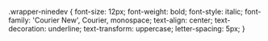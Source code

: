 .wrapper-ninedev {
  font-size: 12px;
  font-weight: bold;
  font-style: italic;
  font-family: 'Courier New', Courier, monospace;
  text-align: center;
  text-decoration: underline;
  text-transform: uppercase;
  letter-spacing: 5px;
}